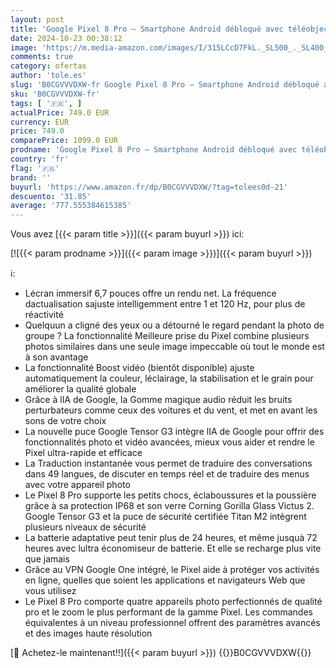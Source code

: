 ```yaml
---
layout: post
title: 'Google Pixel 8 Pro – Smartphone Android débloqué avec téléobjectif  24 Heures d autonomie et écran Super Actua – Noir Volcanique  128GB'
date: 2024-10-23 00:38:12
image: 'https://m.media-amazon.com/images/I/315LCcD7FkL._SL500_._SL400_.jpg'
comments: true
category: ofertas
author: 'tole.es'
slug: 'B0CGVVVDXW-fr Google Pixel 8 Pro – Smartphone Android débloqué avec...'
sku: 'B0CGVVVDXW-fr'
tags: [ '🇫🇷', ]
actualPrice: 749.0 EUR
currency: EUR
price: 749.0
comparePrice: 1099.0 EUR
prodname: 'Google Pixel 8 Pro – Smartphone Android débloqué avec téléobjectif  24 Heures d autonomie et écran Super Actua – Noir Volcanique  128GB'
country: 'fr'
flag: '🇫🇷'
brand: ''
buyurl: 'https://www.amazon.fr/dp/B0CGVVVDXW/?tag=tolees0d-21'
descuento: '31.85'
average: '777.555384615385'
---
```


Vous avez [{{< param title >}}]({{< param buyurl >}}) ici:

[![{{< param prodname >}}]({{< param image >}})]({{< param buyurl >}})

ℹ️:

- Lécran immersif 6,7 pouces offre un rendu net. La fréquence dactualisation sajuste intelligemment entre 1 et 120 Hz, pour plus de réactivité
- Quelquun a cligné des yeux ou a détourné le regard pendant la photo de groupe ? La fonctionnalité Meilleure prise du Pixel combine plusieurs photos similaires dans une seule image impeccable où tout le monde est à son avantage
- La fonctionnalité Boost vidéo (bientôt disponible) ajuste automatiquement la couleur, léclairage, la stabilisation et le grain pour améliorer la qualité globale
- Grâce à lIA de Google, la Gomme magique audio réduit les bruits perturbateurs comme ceux des voitures et du vent, et met en avant les sons de votre choix
- La nouvelle puce Google Tensor G3 intègre lIA de Google pour offrir des fonctionnalités photo et vidéo avancées, mieux vous aider et rendre le Pixel ultra-rapide et efficace
- La Traduction instantanée vous permet de traduire des conversations dans 49 langues, de discuter en temps réel et de traduire des menus avec votre appareil photo
- Le Pixel 8 Pro supporte les petits chocs, éclaboussures et la poussière grâce à sa protection IP68 et son verre Corning Gorilla Glass Victus 2. Google Tensor G3 et la puce de sécurité certifiée Titan M2 intègrent plusieurs niveaux de sécurité
- La batterie adaptative peut tenir plus de 24 heures, et même jusquà 72 heures avec lultra économiseur de batterie. Et elle se recharge plus vite que jamais
- Grâce au VPN Google One intégré, le Pixel aide à protéger vos activités en ligne, quelles que soient les applications et navigateurs Web que vous utilisez
- Le Pixel 8 Pro comporte quatre appareils photo perfectionnés de qualité pro et le zoom le plus performant de la gamme Pixel. Les commandes équivalentes à un niveau professionnel offrent des paramètres avancés et des images haute résolution

[🛒 Achetez-le maintenant!!]({{< param buyurl >}})
{{<world>}}B0CGVVVDXW{{</world>}}

